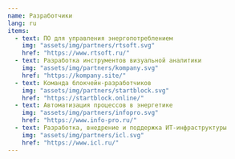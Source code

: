 ```yaml
---
name: Разработчики
lang: ru
items:
  - text: ПО для управления энергопотреблением
    img: "assets/img/partners/rtsoft.svg"
    href: "https://www.rtsoft.ru/"
  - text: Разработка инструментов визуальной аналитики
    img: "assets/img/partners/kompany.svg"
    href: "https://kompany.site/"
  - text: Команда блокчейн-разработчиков
    img: "assets/img/partners/startblock.svg"
    href: "https://startblock.online/"
  - text: Автоматизация процессов в энергетике
    img: "assets/img/partners/infopro.svg"
    href: "https://www.info-pro.ru/"
  - text: Разработка, внедрение и поддержка ИТ-инфраструктуры
    img: "assets/img/partners/icl.svg"
    href: "https://www.icl.ru/"
---
```


